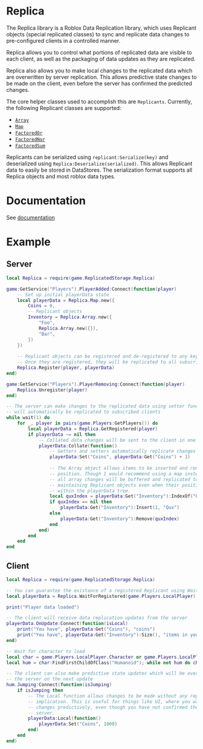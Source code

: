 # Replica

The Replica library is a Roblox Data Replication library, which uses Replicant objects (special replicated classes) to sync and replicate data changes to pre-configured clients in a controlled manner.

Replica allows you to control what portions of replicated data are visible to each client, as well as the packaging of data updates as they are replicated.

Replica also allows you to make local changes to the replicated data which are overwritten by server replication. This allows predictive state changes to be made on the client, even before the server has confirmed the predicted changes.

The core helper classes used to accomplish this are `Replicants`.
Currently, the following Replicant classes are supported:
* [`Array`](https://github.com/headjoe3/Replica/blob/master/docs/Array.md)
* [`Map`](https://github.com/headjoe3/Replica/blob/master/docs/Map.md)
* [`FactoredOr`](https://github.com/headjoe3/Replica/blob/master/FactoredOr/Array.md)
* [`FactoredNor`](https://github.com/headjoe3/Replica/blob/master/FactoredNor/Array.md)
* [`FactoredSum`](https://github.com/headjoe3/Replica/blob/master/docs/FactoredSum.md)


Replicants can be serialized using `replicant:Serialize(key)` and deserialized using `Replica:Deserialize(serialized)`. This allows Replicant data to easily be stored in DataStores.
The serialization format supports all Replica objects and most roblox data types.

# Documentation

See [documentation](https://github.com/headjoe3/Replica/blob/master/docs/Replica.md)

# Example

## Server
```lua
local Replica = require(game.ReplicatedStorage.Replica)

game:GetService("Players").PlayerAdded:Connect(function(player)
    -- Set up initial playerData state
    local playerData = Replica.Map.new({
        Coins = 0,
        -- Replicant objects
        Inventory = Replica.Array.new({
            "Foo",
            Replica.Array.new({}),
            "Bar",
        })
    })
    
    -- Replicant objects can be registered and de-registered to any key.
    -- Once they are registered, they will be replicated to all subscribed clients
    Replica.Register(player, playerData)
end)

game:GetService("Players").PlayerRemoving:Connect(function(player)
    Replica.Unregister(player)
end)

-- The server can make changes to the replicated data using setter functions, and it
-- will automatically be replicated to subscribed clients
while wait(1) do
    for _, player in pairs(game.Players:GetPlayers()) do
        local playerData = Replica.GetRegistered(player)
        if playerData ~= nil then
            -- Collated data changes will be sent to the client in one single update
            playerData:Collate(function()
                -- Getters and setters automatically replicate changes to Replicant data
                playerData:Set("Coins", playerData:Get("Coins") + 1)
                
                -- The Array object allows items to be inserted and removed at any
                -- position. Though I would recommend using a map instead,
                -- all array changes will be buffered and replicated to the clients,
                -- maintaining Replicant objects even when their position changes.
                -- within the playerData tree.
                local quxIndex = playerData:Get("Inventory"):IndexOf("Qux")
                if quxIndex == nil then
                    playerData:Get("Inventory"):Insert(1, "Qux")
                else
                    playerData:Get("Inventory"):Remove(quxIndex)
                end
            end)
        end
    end
end
```

## Client
```lua
local Replica = require(game.ReplicatedStorage.Replica)

-- You can guarantee the existance of a registered Replicant using WaitForRegistered
local playerData = Replica.WaitForRegistered(game.Players.LocalPlayer)

print("Player data loaded")

-- The client will receive data replication updates from the server
playerData.OnUpdate:Connect(function(isLocal)
    print("You have", playerData:Get("Coins"), "coins")
    print("You have", playerData:Get("Inventory"):Size(), "items in your inventory")
end)

-- Wait for character to load
local char = game.Players.LocalPlayer.Character or game.Players.LocalPlayer.CharacterAdded:Wait()
local hum = char:FindFirstChildOfClass("Humanoid"); while not hum do char.ChildAdded:Wait() hum = char:FindFirstChildOfClass("Humanoid") end

-- The client can also make predictive state updates which will be overridden by
-- the server on the next update
hum.Jumping:Connect(function(isJumping)
    if isJumping then
        -- The Local function allows changes to be made without any replication
        -- implication. This is useful for things like UI, where you want to display
        -- changes predictively, even though you have not confirmed them with the
        -- server.
        playerData:Local(function()
            playerData:Set("Coins", 1000)
        end)
    end
end)
```